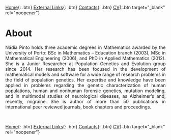 [Home](https://napinto.github.io){: .btn}
[External Links](https://napinto.github.io/Links){: .btn}
[Contacts](https://napinto.github.io/Contacts){: .btn}
[CV](assets/CurriculumVitaeNP.pdf){:.btn target="_blank" rel="noopener"}

# About

<p align="justify">Nádia Pinto holds three academic degrees in Mathematics awarded by the University of Porto: BSc in Mathematics – Education branch (2003), MSc in Mathematical Engineering (2006), and PhD in Applied Mathematics (2012). She is a Junior Researcher at Population Genetics and Evolution group since 2014. Her research has been focused in the development of mathematical models and software for a wide range of research problems in the field of population genetics. Her expertise and knowledge have been applied in problems regarding the genetic characterization of human populations, human and nonhuman forensic genetics, mutation modeling, and in multimodal studies of neurological diseases, as Alzheimer’s and, recently, migraine. She is author of more than 50 publications in international peer reviewed journals, book chapters and proceedings.</p>




&nbsp;
&nbsp;
&nbsp;

[Home](https://napinto.github.io){: .btn}
[External Links](https://napinto.github.io/Links){: .btn}
[Contacts](https://napinto.github.io/Contacts){: .btn}
[CV](assets/CurriculumVitaeNP.pdf){:.btn target="_blank" rel="noopener"}




<!-- Global site tag (gtag.js) - Google Analytics -->
<script async src="https://www.googletagmanager.com/gtag/js?id=G-BRL3BQZGCH"></script>
<script>
  window.dataLayer = window.dataLayer || [];
  function gtag(){dataLayer.push(arguments);}
  gtag('js', new Date());

  gtag('config', 'G-BRL3BQZGCH');
</script>


